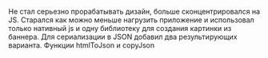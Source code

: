 Не стал серьезно прорабатывать дизайн, больше сконцентрировался на JS.
Старался как можно меньше нагрузить приложение и использовал только нативный js и одну библиотеку для создания картинки из баннера.
Для сериализации в JSON добавил два результирующих варианта. Функции htmlToJson и copyJson
